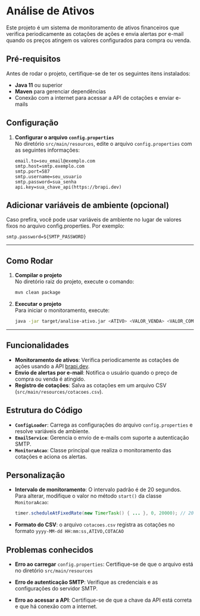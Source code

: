 # Análise de Ativos

Este projeto é um sistema de monitoramento de ativos financeiros que verifica periodicamente as cotações de ações e envia alertas por e-mail quando os preços atingem os valores configurados para compra ou venda.


## Pré-requisitos

Antes de rodar o projeto, certifique-se de ter os seguintes itens instalados:

- **Java 11** ou superior
- **Maven** para gerenciar dependências
- Conexão com a internet para acessar a API de cotações e enviar e-mails

## Configuração

1. **Configurar o arquivo `config.properties`**  
   No diretório `src/main/resources`, edite o arquivo `config.properties` com as seguintes informações:

    ```properties
    email.to=seu_email@exemplo.com
    smtp.host=smtp.exemplo.com
    smtp.port=587
    smtp.username=seu_usuario
    smtp.password=sua_senha
    api.key=sua_chave_api(https://brapi.dev)
    ```

 ## Adicionar variáveis de ambiente (opcional)

Caso prefira, você pode usar variáveis de ambiente no lugar de valores fixos no arquivo config.properties. Por exemplo:

`smtp.password=${SMTP_PASSWORD}`

---

## Como Rodar

1. **Compilar o projeto**  
   No diretório raiz do projeto, execute o comando:

   ```sh
   mvn clean package
   ```
2. **Executar o projeto**  
   Para iniciar o monitoramento, execute:

   ```sh
   java -jar target/analise-ativo.jar <ATIVO> <VALOR_VENDA> <VALOR_COMPRA>
    ```

---

## Funcionalidades

- **Monitoramento de ativos**: Verifica periodicamente as cotações de ações usando a API [brapi.dev](https://brapi.dev).
- **Envio de alertas por e-mail**: Notifica o usuário quando o preço de compra ou venda é atingido.
- **Registro de cotações**: Salva as cotações em um arquivo CSV (`src/main/resources/cotacoes.csv`).

## Estrutura do Código

- **`ConfigLoader`**: Carrega as configurações do arquivo `config.properties` e resolve variáveis de ambiente.
- **`EmailService`**: Gerencia o envio de e-mails com suporte a autenticação SMTP.
- **`MonitoraAcao`**: Classe principal que realiza o monitoramento das cotações e aciona os alertas.

## Personalização

- **Intervalo de monitoramento**: O intervalo padrão é de 20 segundos. Para alterar, modifique o valor no método `start()` da classe `MonitoraAcao`:

   ```java
   timer.scheduleAtFixedRate(new TimerTask() { ... }, 0, 20000); // 20000 ms = 20 segundos
   ```

- **Formato do CSV**: o arquivo `cotacoes.csv` registra as cotações no formato `yyyy-MM-dd HH:mm:ss,ATIVO,COTACAO`

## Problemas conhecidos

- **Erro ao carregar** `config.properties`: Certifique-se de que o arquivo está no diretório `src/main/resources`

- **Erro de autenticação SMTP**: Verifique as credenciais e as configurações do servidor SMTP.

- **Erro ao acessar a API**: Certifique-se de que a chave da API está correta e que há conexão com a internet.